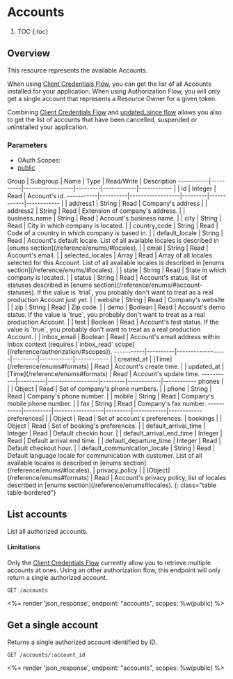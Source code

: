 # Accounts

1. TOC
{:toc}

## Overview

This resource represents the available Accounts. 

When using <a href="/reference/authorization/#client-credentials-flow">Client Credentials Flow</a>, you can get the list of all Accounts installed for your application. When using Authorization Flow, you will only get a single account that represents a Resource Owner for a given token.

Combining <a href="/reference/authorization/#client-credentials-flow">Client Credentials Flow</a> and  <a href="/guides/updated-since-flow/">updated_since flow</a> allows you also to get the list of accounts that have been cancelled, suspended or uninstalled your application.  


### Parameters
<ul class="nav nav-pills" role="tablist">
  <li class="disabled"><a>OAuth Scopes:</a></li>
  <li class="active"><a href="#public" role="tab" data-toggle="pill">public</a></li>
</ul>
<div class="tab-content" markdown="1">
  <div class="tab-pane active" id="public" markdown="1">
Group      | Subgroup | Name             | Type    | Read/Write | Description
-----------|----------|------------------|---------|------------|------------
           |          | id               | Integer | Read                                 | Account's id.
-----------|----------|------------------|---------|------------|------------
           |          | address1         | String  | Read                                 | Company's address
           |          | address2         | String  | Read                                 | Extension of company's address.
           |          | business_name    | String  | Read                                 | Account's business name.
           |          | city             | String  | Read                                 | City in which company is located.
           |          | country_code     | String  | Read                                 | Code of a country in which company is based in.
           |          | default_locale   | String  | Read                                 | Account's default locale. List of all available locales is described in [enums section](/reference/enums/#locales).
           |          | email            | String  | Read                                 | Account's email.
           |          | selected_locales | Array   | Read                                 | Array of all locales selected for this Account. List of all available locales is described in [enums section](/reference/enums/#locales).
           |          | state            | String  | Read                                 | State in which company is located.
           |          | status           | String  | Read                                 | Account's status, list of statuses described in [enums section](/reference/enums/#account-statuses). If the value is `trial`, you probably don't want to treat as a real production Account just yet.
           |          | website          | String  | Read                                 | Company's website
           |          | zip              | String  | Read                                 | Zip code.
           |          | demo             | Boolean | Read                                 | Account's demo status. If the value is `true`, you probably don't want to treat as a real production Account.
           |          | test             | Boolean | Read                                 | Account's test status. If the value is `true`, you probably don't want to treat as a real production Account.
           |          | inbox_email      | Boolean | Read                                 | Account's email address within Inbox context (requires [`inbox_read` scope](/reference/authorization/#scopes)).
-----------|----------|------------------|---------|------------|------------
           |          | created_at       | [Time](/reference/enums#formats)  | Read       | Account's create time.
           |          | updated_at       | [Time](/reference/enums#formats)  | Read       | Account's update time.
-----------|----------|------------------|---------|------------|------------
phones     |          |                  | Object  | Read                                 | Set of company's phone numbers.
           |          | phone            | String  | Read                                 | Company's phone number.
           |          | mobile           | String  | Read                                 | Company's mobile phone number.
           |          | fax              | String  | Read                                 | Company's fax number.
-----------|----------|------------------|---------|------------|------------
preferences|                |                              | Object  | Read                                 | Set of account's preferences.
           | bookings       |                              | Object  | Read                                 | Set of booking's preferences.
           |                | default_arrival_time         | Integer | Read                     | Default checkin hour.
           |                | default_arrival_end_time     | Integer | Read                     | Default arrival end time.
           |                | default_departure_time       | Integer | Read                     | Default checkout hour.
           |                | default_communication_locale | String  | Read                     | Default language locale for communication with customer. List of all available locales is described in [enums section](/reference/enums/#locales).
           | privacy_policy |                              | [Object](/reference/enums#formats)  | Read                     | Account's privacy policy, list of locales described in [enums section](/reference/enums#locales).
{: class="table table-bordered"}
  </div>
</div>


## List accounts

List all authorized accounts.

<div class="callout callout-info">
  <h4>Limitations</h4>

  <p>Only the <a href="/reference/authorization/#client-credentials-flow">Client Credentials Flow</a> currently allow you to retrieve multiple accounts at ones. Using an other authorization flow, this endpoint will only return a single authorized account.</p>
</div>

~~~
GET /accounts
~~~

<%= render 'json_response', endpoint: "accounts", scopes: %w(public) %>

## Get a single account

Returns a single authorized account identified by ID.

~~~
GET /accounts/:account_id
~~~

<%= render 'json_response', endpoint: "accounts", scopes: %w(public) %>
